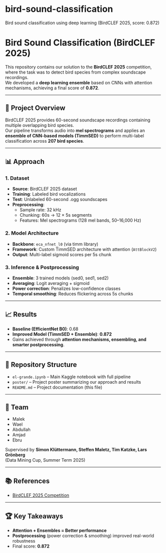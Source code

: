 # bird-sound-classification
Bird sound classification using deep learning (BirdCLEF 2025, score: 0.872)

# Bird Sound Classification (BirdCLEF 2025)

This repository contains our solution to the **BirdCLEF 2025** competition, where the task was to detect bird species from complex soundscape recordings.  
We developed a **deep learning ensemble** based on CNNs with attention mechanisms, achieving a final score of **0.872**.

---

## 🚀 Project Overview
BirdCLEF 2025 provides 60-second soundscape recordings containing multiple overlapping bird species.  
Our pipeline transforms audio into **mel spectrograms** and applies an **ensemble of CNN-based models (TimmSED)** to perform multi-label classification across **207 bird species**.

---

## 📊 Approach

### 1. Dataset
- **Source**: BirdCLEF 2025 dataset  
- **Training**: Labeled bird vocalizations  
- **Test**: Unlabeled 60-second .ogg soundscapes  
- **Preprocessing**:  
  - Sample rate: 32 kHz  
  - Chunking: 60s → 12 × 5s segments  
  - Features: Mel spectrograms (128 mel bands, 50–16,000 Hz)  

### 2. Model Architecture
- **Backbone**: `eca_nfnet_l0` (via timm library)  
- **Framework**: Custom TimmSED architecture with attention (`AttBlockV2`)  
- **Output**: Multi-label sigmoid scores per 5s chunk  

### 3. Inference & Postprocessing
- **Ensemble**: 3 trained models (sed0, sed1, sed2)  
- **Averaging**: Logit averaging + sigmoid  
- **Power correction**: Penalizes low-confidence classes  
- **Temporal smoothing**: Reduces flickering across 5s chunks  

---

## 📈 Results
- **Baseline (EfficientNet B0)**: 0.68  
- **Improved Model (TimmSED + Ensemble)**: **0.872**  
- Gains achieved through **attention mechanisms, ensembling, and smarter postprocessing**.  

---

## 🔧 Repository Structure
- `el-grande.ipynb` – Main Kaggle notebook with full pipeline  
- `poster/` – Project poster summarizing our approach and results  
- `README.md` – Project documentation (this file)  

---

## 👥 Team
- Malek  
- Wael  
- Abdullah  
- Amjad
- Ebru  

Supervised by **Simon Klüttermann, Steffen Maletz, Tim Katzke, Lars Grönberg**  
(Data Mining Cup, Summer Term 2025)

---

## 📚 References
- [BirdCLEF 2025 Competition](https://www.kaggle.com/competitions/birdclef-2025)  
---

## 🏆 Key Takeaways
- **Attention + Ensembles = Better performance**  
- **Postprocessing** (power correction & smoothing) improved real-world robustness  
- Final score: **0.872**
